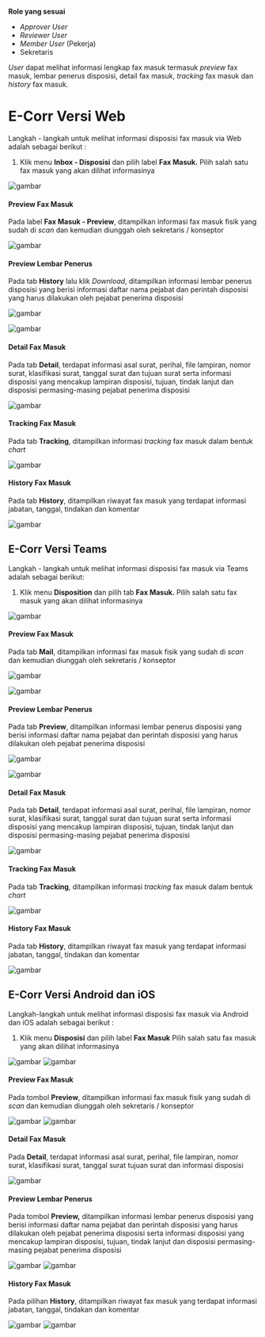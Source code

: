 **Role yang sesuai**

- *Approver User*
- *Reviewer User*
- *Member User* (Pekerja)
- Sekretaris

*User* dapat melihat informasi lengkap fax masuk termasuk *preview* fax masuk, lembar penerus disposisi, detail fax masuk, *tracking* fax masuk dan *history* fax masuk.

# **E-Corr Versi Web**

Langkah - langkah untuk melihat informasi disposisi fax masuk via Web adalah sebagai berikut :

1. Klik menu **Inbox - Disposisi** dan pilih label **Fax Masuk.** Pilih salah satu fax masuk yang akan dilihat informasinya

![gambar](FaxMasuk/FM_WEB/02InfoDisposisi01.png) 

#### **Preview Fax Masuk**

Pada label **Fax Masuk - Preview**, ditampilkan informasi fax masuk fisik yang sudah di *scan* dan kemudian diunggah oleh sekretaris / konseptor

![gambar](FaxMasuk/FM_WEB/02PreviewDisposisi01.png) 

#### **Preview Lembar Penerus**

Pada tab **History** lalu klik *Download*, ditampilkan informasi lembar penerus disposisi yang berisi informasi daftar nama pejabat dan perintah disposisi yang harus dilakukan oleh pejabat penerima disposisi

![gambar](FaxMasuk/FM_WEB/02PL01.png)

![gambar](FaxMasuk/FM_WEB/02PL01F1.png)

#### **Detail Fax Masuk**

Pada tab **Detail**, terdapat informasi asal surat, perihal, file lampiran, nomor surat, klasifikasi surat, tanggal surat dan tujuan surat serta informasi disposisi yang mencakup lampiran disposisi, tujuan, tindak lanjut dan disposisi permasing-masing pejabat penerima disposisi

![gambar](FaxMasuk/FM_WEB/02DetailDisposisi01.png) 

#### **Tracking Fax Masuk**

Pada tab **Tracking**, ditampilkan informasi *tracking* fax masuk dalam bentuk *chart*

![gambar](FaxMasuk/FM_WEB/02TrackingDisposisi01.png) 

#### **History Fax Masuk**

Pada tab **History**, ditampilkan riwayat fax masuk yang terdapat informasi jabatan, tanggal, tindakan dan komentar

![gambar](FaxMasuk/FM_WEB/02HistoryDisposisi01.png) 

## **E-Corr Versi Teams**

Langkah - langkah untuk melihat informasi disposisi fax masuk via Teams adalah sebagai berikut:

1. Klik menu **Disposition** dan pilih tab **Fax Masuk.** Pilih salah satu fax masuk yang akan dilihat informasinya

![gambar](FaxMasuk/FM_Teams/FM39.png) 

#### **Preview Fax Masuk**

Pada tab **Mail**, ditampilkan informasi fax masuk fisik yang sudah di *scan* dan kemudian diunggah oleh sekretaris / konseptor

![gambar](FaxMasuk/FM_Teams/FM40.png) 

![gambar](FaxMasuk/FM_Teams/FM41.png) 

#### **Preview Lembar Penerus**

Pada tab **Preview**, ditampilkan informasi lembar penerus disposisi yang berisi informasi daftar nama pejabat dan perintah disposisi yang harus dilakukan oleh pejabat penerima disposisi

![gambar](FaxMasuk/FM_Teams/FM42.png) 

![gambar](FaxMasuk/FM_Teams/FM43.png) 

#### **Detail Fax Masuk**

Pada tab **Detail**, terdapat informasi asal surat, perihal, file lampiran, nomor surat, klasifikasi surat, tanggal surat dan tujuan surat serta informasi disposisi yang mencakup lampiran disposisi, tujuan, tindak lanjut dan disposisi permasing-masing pejabat penerima disposisi

![gambar](FaxMasuk/FM_Teams/FM44.png)  

#### **Tracking Fax Masuk**

Pada tab **Tracking**, ditampilkan informasi *tracking* fax masuk dalam bentuk *chart*

![gambar](FaxMasuk/FM_Teams/FM45.png)  

#### **History Fax Masuk**

Pada tab **History**, ditampilkan riwayat fax masuk yang terdapat informasi jabatan, tanggal, tindakan dan komentar

![gambar](FaxMasuk/FM_Teams/FM46.png) 

## **E-Corr Versi Android dan iOS**

Langkah-langkah untuk melihat informasi disposisi fax masuk via Android dan iOS adalah sebagai berikut :

1. Klik menu **Disposisi** dan pilih label **Fax Masuk** Pilih salah satu fax masuk yang akan dilihat informasinya

![gambar](FaxMasuk/FM_Android/Infodisposisi/02A01.png)
![gambar](FaxMasuk/FM_Android/Infodisposisi/02A02.png) 

#### **Preview Fax Masuk**

Pada tombol **Preview**, ditampilkan informasi fax masuk fisik yang sudah di _scan_ dan kemudian diunggah oleh sekretaris / konseptor

![gambar](FaxMasuk/FM_Android/Infodisposisi/02P01.png) 
![gambar](FaxMasuk/FM_Android/Infodisposisi/P02.jpg)

#### **Detail Fax Masuk**

Pada **Detail**, terdapat informasi asal surat, perihal, file lampiran, nomor surat, klasifikasi surat, tanggal surat  tujuan surat dan informasi disposisi

![gambar](FaxMasuk/FM_Android/Infodisposisi/02D01.png)

#### **Preview Lembar Penerus**

Pada tombol **Preview,** ditampilkan informasi lembar penerus disposisi yang berisi informasi daftar nama pejabat dan perintah disposisi yang harus dilakukan oleh pejabat penerima disposisi serta informasi disposisi yang mencakup lampiran disposisi, tujuan, tindak lanjut dan disposisi permasing-masing pejabat penerima disposisi

![gambar](FaxMasuk/FM_Android/Infodisposisi/02PL01.png) ![gambar](FaxMasuk/FM_Android/Infodisposisi/PL02.jpg)

#### **History Fax Masuk**

Pada pilihan **History**, ditampilkan riwayat fax masuk yang terdapat informasi jabatan, tanggal, tindakan dan komentar

![gambar](FaxMasuk/FM_Android/Infodisposisi/02H01.png) ![gambar](FaxMasuk/FM_Android/Infodisposisi/02H02.png)

